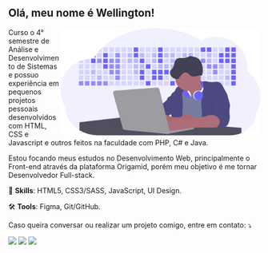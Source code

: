 <p align="left"> 
  <h2><strong>Olá, meu nome é Wellington!</strong></h2>
</p>

<img src="https://github.com/WellSantoss/WellSantoss/blob/main/img/image.svg" min-width="400px" max-width="400px" width="400px" align="right" alt="Developer activity">

<p align="left"> 
  Curso o 4° semestre de Análise e Desenvolvimento de Sistemas e possuo experiência em pequenos projetos pessoais desenvolvidos com HTML, CSS e Javascript e outros feitos na faculdade com PHP, C# e Java. 

  Estou focando meus estudos no Desenvolvimento Web, principalmente o Front-end através da plataforma Origamid, porém meu objetivo é me tornar Desenvolvedor Full-stack.
</p>

<p align="left">
   💪 <strong>Skills</strong>: HTML5, CSS3/SASS, JavaScript, UI Design.
</p>

<p align="left">
   🛠 <strong>Tools</strong>: Figma, Git/GitHub.
</p>

<p align="left">
   Caso queira conversar ou realizar um projeto comigo, entre em contato: ⤵️
</p>

<p align="left">
  <a href="mailto:wellington1998santoss@gmail.com" target="_blank" alt="Gmail">
  <img src="https://img.shields.io/badge/-Gmail-FF0000?style=flat-square&labelColor=FF0000&logo=gmail&logoColor=white&link=wellington1998santoss@gmail.com" /></a>

  <a href="https://www.linkedin.com/in/wellbhs/" target="_blank" alt="Linkedin">
  <img src="https://img.shields.io/badge/-Linkedin-0e76a8?style=flat-square&logo=Linkedin&logoColor=white&link=https://www.linkedin.com/in/wellbhs/" /></a>

  <a href="https://www.instagram.com/well_bhs/" target="_blank" alt="Instagram">
  <img src="https://img.shields.io/badge/-Instagram-DF0174?style=flat-square&labelColor=DF0174&logo=instagram&logoColor=white&link=https://www.instagram.com/well_bhs/"/></a>
</p>
